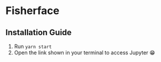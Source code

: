 # Fisherface

## Installation Guide
1. Run `yarn start`
2. Open the link shown in your terminal to access Jupyter 😁
